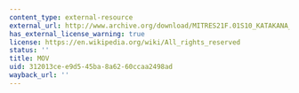 ```yaml
---
content_type: external-resource
external_url: http://www.archive.org/download/MITRES21F.01S10_KATAKANA_EXERCISES/6a10.mov
has_external_license_warning: true
license: https://en.wikipedia.org/wiki/All_rights_reserved
status: ''
title: MOV
uid: 312013ce-e9d5-45ba-8a62-60ccaa2498ad
wayback_url: ''
---
```

